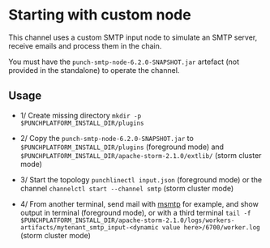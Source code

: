 # Starting with custom node

This channel uses a custom SMTP input node to simulate an SMTP server, 
receive emails and process them in the chain.

You must have the `punch-smtp-node-6.2.0-SNAPSHOT.jar` artefact (not provided in the standalone) to operate the channel.


## Usage

- 1/ Create missing directory `mkdir -p $PUNCHPLATFORM_INSTALL_DIR/plugins`

- 2/ Copy the `punch-smtp-node-6.2.0-SNAPSHOT.jar` to `$PUNCHPLATFORM_INSTALL_DIR/plugins` (foreground mode)
and `$PUNCHPLATFORM_INSTALL_DIR/apache-storm-2.1.0/extlib/` (storm cluster mode)

- 3/ Start the topology `punchlinectl input.json` (foreground mode) or the channel `channelctl start --channel smtp` (storm cluster mode)

- 4/ From another terminal, send mail with [msmtp](https://doc.ubuntu-fr.org/msmtp) for example, and show output in terminal (foreground mode),
or  with a third terminal `tail -f $PUNCHPLATFORM_INSTALL_DIR/apache-storm-2.1.0/logs/workers-artifacts/mytenant_smtp_input-<dynamic value here>/6700/worker.log` (storm cluster mode)

